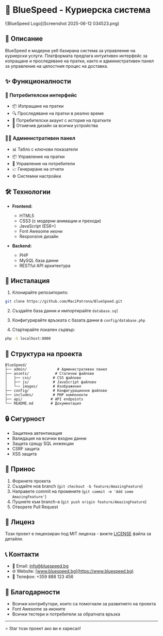 # 🚀 BlueSpeed - Куриерска система

![BlueSpeed Logo](Screenshot 2025-06-12 034523.png)

## 📝 Описание

BlueSpeed е модерна уеб базирана система за управление на куриерски услуги. Платформата предлага интуитивен интерфейс за изпращане и проследяване на пратки, както и административен панел за управление на цялостния процес на доставка.

## ✨ Функционалности

### 👤 Потребителски интерфейс
- 📦 Изпращане на пратки
- 🔍 Проследяване на пратки в реално време
- 👤 Потребителски акаунт с история на пратките
- 📱 Отзивчив дизайн за всички устройства

### 👨‍💼 Административен панел
- 📊 Табло с ключови показатели
- 📦 Управление на пратки
- 👥 Управление на потребители
- 📈 Генериране на отчети
- ⚙️ Системни настройки

## 🛠️ Технологии

- **Frontend:**
  - HTML5
  - CSS3 (с модерни анимации и преходи)
  - JavaScript (ES6+)
  - Font Awesome икони
  - Responsive дизайн

- **Backend:**
  - PHP
  - MySQL база данни
  - RESTful API архитектура

## 🚀 Инсталация

1. Клонирайте репозиторито:
```bash
git clone https://github.com/MaciPatrona/BlueSpeed.git
```

2. Създайте база данни и импортирайте `database.sql`

3. Конфигурирайте връзката с базата данни в `config/database.php`

4. Стартирайте локален сървър:
```bash
php -S localhost:8000
```

## 📁 Структура на проекта

```
BlueSpeed/
├── admin/              # Административен панел
├── assets/            # Статични файлове
│   ├── css/          # CSS файлове
│   ├── js/           # JavaScript файлове
│   └── images/       # Изображения
├── config/           # Конфигурационни файлове
├── includes/         # PHP компоненти
├── api/             # API endpoints
└── README.md        # Документация
```

## 🔒 Сигурност

- Защитена автентикация
- Валидация на всички входни данни
- Защита срещу SQL инжекции
- CSRF защита
- XSS защита

## 🤝 Принос

1. Форкнете проекта
2. Създайте нов branch (`git checkout -b feature/AmazingFeature`)
3. Направете commit на промените (`git commit -m 'Add some AmazingFeature'`)
4. Пушнете към branch-а (`git push origin feature/AmazingFeature`)
5. Отворете Pull Request

## 📝 Лиценз

Този проект е лицензиран под MIT лиценза - вижте [LICENSE](LICENSE) файла за детайли.

## 📞 Контакти

- 📧 Email: info@bluespeed.bg
- 🌐 Website: [www.bluespeed.bg](https://www.bluespeed.bg)
- 📱 Телефон: +359 888 123 456

## 🙏 Благодарности

- Всички контрибутори, които са помогнали за развитието на проекта
- Font Awesome за иконите
- Всички тестери и потребители за обратната връзка

---

⭐ Star този проект ако ви е харесал! 
